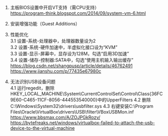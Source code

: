 1. 主板BIOS设置中开启VT支持（需CPU支持）  
https://program-think.blogspot.com/2014/09/system-vm-6.html

2. 安装增强功能（Guest Additions）

3. 性能优化  
  3.1 设置-系统-处理器中，处理器数量设为2  
  3.2 设置-系统-硬件加速中，半虚拟化接口设为“KVM”  
  3.3 设置-显示-屏幕中，显存设为128M，勾选“启用3D加速”  
  3.4 设置-储存-控制器:SATA中，勾选“使用主机输入输出缓存”  
https://blog.csdn.net/shangpusp/article/details/46762491  
https://www.jianshu.com/p/77435e67980c

4. 无法识别USB设备问题  
4.1 运行regedit，删除HKEY_LOCAL_MACHINE\System\CurrentControlSet\Control\Class\{36FC9E60-C465-11CF-8056-444553540000}中的UpperFilters
4.2 删除C:\Windows\System32\drivers\usbfilter.sys
4.3 右键安装C:\Program Files\Oracle\VirtualBox\drivers\USB\filter\VBoxUSBMon.inf
https://www.bbsmax.com/A/ZOJPGkRozv/  
https://bytefreaks.net/windows/virtualbox-failed-to-attach-the-usb-device-to-the-virtual-machine
